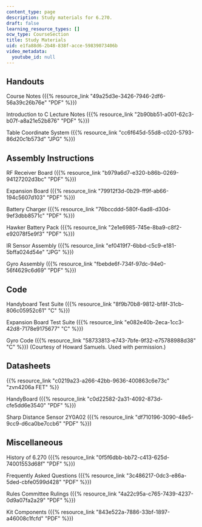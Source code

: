 ```yaml
---
content_type: page
description: Study materials for 6.270.
draft: false
learning_resource_types: []
ocw_type: CourseSection
title: Study Materials
uid: e1fa88d6-2b48-838f-acce-59839073406b
video_metadata:
  youtube_id: null
---
```

## Handouts

Course Notes ({{% resource_link "49a25d3e-3426-7946-2df6-56a39c26b76e" "PDF" %}})

Introduction to C Lecture Notes ({{% resource_link "2b90bb51-a001-62c3-b07f-a8a21e52b876" "PDF" %}})

Table Coordinate System ({{% resource_link "cc6f645d-55d8-c020-5793-86d20c1b573d" "JPG" %}})

## Assembly Instructions

RF Receiver Board ({{% resource_link "b979a6d7-e320-b86b-0269-94127202d3bc" "PDF" %}})

Expansion Board ({{% resource_link "79912f3d-0b29-ff9f-ab66-194c5607d103" "PDF" %}})

Battery Charger ({{% resource_link "76bccddd-580f-6ad8-d30d-9ef3dbb8571c" "PDF" %}})

Hawker Battery Pack ({{% resource_link "2e1e6985-745e-8ba9-c8f2-e92078f5e9f3" "PDF" %}})

IR Sensor Assembly ({{% resource_link "ef0419f7-6bbd-c5c9-e181-5bffa024d54e" "JPG" %}})

Gyro Assembly ({{% resource_link "fbebde6f-734f-97dc-94e0-56f4629c6d69" "PDF" %}})

## Code

Handyboard Test Suite ({{% resource_link "8f9b70b8-9812-bf8f-31cb-806c05952c61" "C" %}})

Expansion Board Test Suite ({{% resource_link "e082e40b-2eca-1cc3-42d8-7178e9175677" "C" %}})

Gyro Code ({{% resource_link "58733813-e743-7bfe-9f32-e75788988d38" "C" %}}) (Courtesy of Howard Samuels. Used with permission.)

## Datasheets

{{% resource_link "c0219a23-a266-42bb-9636-400863c6e73c" "zvn4206a FET" %}}

HandyBoard ({{% resource_link "c0d22582-2a31-4092-873d-cfe5dd6e3540" "PDF" %}})

Sharp Distance Sensor 2Y0A02 ({{% resource_link "df710196-3090-48e5-9cc9-d6ca0be7ccb6" "PDF" %}})

## Miscellaneous

History of 6.270 ({{% resource_link "0f5f6dbb-bb72-c413-625d-74001553d68f" "PDF" %}})

Frequently Asked Questions ({{% resource_link "3c486217-0dc3-e86a-5ded-cbfe0599d428" "PDF" %}})

Rules Committee Rulings ({{% resource_link "4a22c95a-c765-7439-4237-0d9a07fa2a29" "PDF" %}})

Kit Components ({{% resource_link "843e522a-7886-33bf-1897-a46008c1fcfd" "PDF" %}})